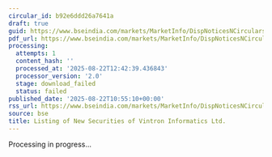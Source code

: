 ```yaml
---
circular_id: b92e6ddd26a7641a
draft: true
guid: https://www.bseindia.com/markets/MarketInfo/DispNoticesNCirculars.aspx?Noticeid={5C6AD89B-3CC6-4514-81FA-2456263C76FB}&noticeno=20250822-13&dt=08/22/2025&icount=13&totcount=29&flag=0
pdf_url: https://www.bseindia.com/markets/MarketInfo/DispNoticesNCirculars.aspx?Noticeid={5C6AD89B-3CC6-4514-81FA-2456263C76FB}&noticeno=20250822-13&dt=08/22/2025&icount=13&totcount=29&flag=0
processing:
  attempts: 1
  content_hash: ''
  processed_at: '2025-08-22T12:42:39.436843'
  processor_version: '2.0'
  stage: download_failed
  status: failed
published_date: '2025-08-22T10:55:10+00:00'
rss_url: https://www.bseindia.com/markets/MarketInfo/DispNoticesNCirculars.aspx?Noticeid={5C6AD89B-3CC6-4514-81FA-2456263C76FB}&noticeno=20250822-13&dt=08/22/2025&icount=13&totcount=29&flag=0
source: bse
title: Listing of New Securities of Vintron Informatics Ltd.
---
```


Processing in progress...